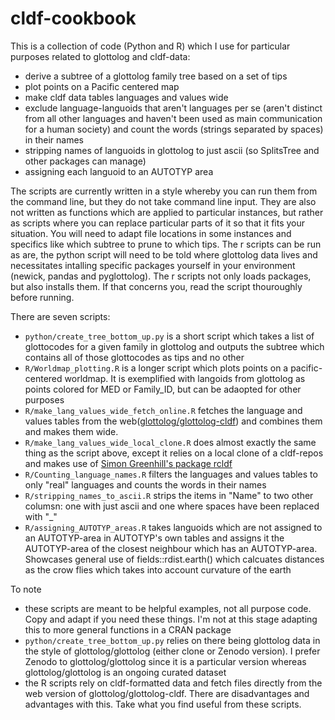 # cldf-cookbook

This is a collection of code (Python and R) which I use for particular purposes related to glottolog and cldf-data:

* derive a subtree of a glottolog family tree based on a set of tips
* plot points on a Pacific centered map
* make cldf data tables languages and values wide
* exclude language-languoids that aren't languages per se (aren't distinct from all other languages and haven't been used as main communication for a human society) and count the words (strings separated by spaces) in their names
* stripping names of languoids in glottolog to just ascii (so SplitsTree and other packages can manage)
* assigning each languoid to an AUTOTYP area

The scripts are currently written in a style whereby you can run them from the command line, but they do not take command line input. They are also not written as functions which are applied to particular instances, but rather as scripts where you can replace particular parts of it so that it fits your situation. You will need to adapt file locations in some instances and specifics like which subtree to prune to which tips. The r scripts can be run as are, the python script will need to be told where glottolog data lives and necessitates intalling specific packages yourself in your environment (newick, pandas and pyglottolog). The r scripts not only loads packages, but also installs them. If that concerns you, read the script thouroughly before running.

There are seven scripts:

* `python/create_tree_bottom_up.py` is a short script which takes a list of glottocodes for a given family in glottolog and outputs the subtree which contains all of those glottocodes as tips and no other 
* `R/Worldmap_plotting.R` is a longer script which plots points on a pacific-centered worldmap. It is exemplified with langoids from glottolog as points colored for MED or Family_ID, but can be adaopted for other purposes 
* `R/make_lang_values_wide_fetch_online.R` fetches the language and values tables from the web([glottolog/glottolog-cldf](https://github.com/glottolog/glottolog-cldf)) and combines them and makes them wide.
* `R/make_lang_values_wide_local_clone.R` does almost exactly the same thing as the script above, except it relies on a local clone of a cldf-repos and makes use of [Simon Greenhill's package rcldf](https://github.com/SimonGreenhill/rcldf)
* `R/Counting_language_names.R` filters the languages and values tables to only "real" languages and counts the words in their names
* `R/stripping_names_to_ascii.R` strips the items in "Name" to two other columsn: one with just ascii and one where spaces have been replaced with "_"
* `R/assigning_AUTOTYP_areas.R` takes languoids which are not assigned to an AUTOTYP-area in AUTOTYP's own tables and assigns it the AUTOTYP-area of the closest neighbour which has an AUTOTYP-area. Showcases general use of fields::rdist.earth() which calcuates distances as the crow flies which takes into account curvature of the earth

To note
* these scripts are meant to be helpful examples, not all purpose code. Copy and adapt if you need these things. I'm not at this stage adapting this to more general functions in a CRAN package
* `python/create_tree_bottom_up.py` relies on there being glottolog data in the style of glottolog/glottolog (either clone or Zenodo version). I prefer Zenodo to glottolog/glottolog since it is a particular version whereas glottolog/glottolog is an ongoing curated dataset
* the R scripts rely on cldf-formatted data and fetch files directly from the web version of glottolog/glottolog-cldf. There are disadvantages and advantages with this. Take what you find useful from these scripts.
